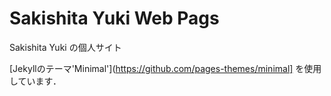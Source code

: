 # Sakishita Yuki Web Pags

Sakishita Yuki の個人サイト

[Jekyllのテーマ'Minimal'](https://github.com/pages-themes/minimal] を使用しています．
